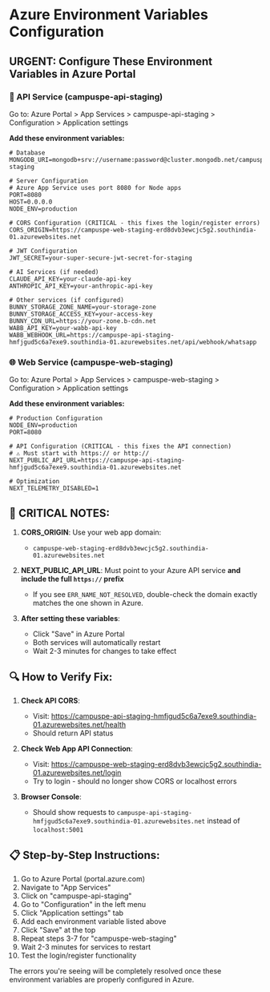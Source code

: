 # Azure Environment Variables Configuration

## URGENT: Configure These Environment Variables in Azure Portal

### 🔧 API Service (campuspe-api-staging)

Go to: Azure Portal > App Services > campuspe-api-staging > Configuration > Application settings

**Add these environment variables:**

```
# Database
MONGODB_URI=mongodb+srv://username:password@cluster.mongodb.net/campuspe-staging

# Server Configuration
# Azure App Service uses port 8080 for Node apps
PORT=8080
HOST=0.0.0.0
NODE_ENV=production

# CORS Configuration (CRITICAL - this fixes the login/register errors)
CORS_ORIGIN=https://campuspe-web-staging-erd8dvb3ewcjc5g2.southindia-01.azurewebsites.net

# JWT Configuration
JWT_SECRET=your-super-secure-jwt-secret-for-staging

# AI Services (if needed)
CLAUDE_API_KEY=your-claude-api-key
ANTHROPIC_API_KEY=your-anthropic-api-key

# Other services (if configured)
BUNNY_STORAGE_ZONE_NAME=your-storage-zone
BUNNY_STORAGE_ACCESS_KEY=your-access-key
BUNNY_CDN_URL=https://your-zone.b-cdn.net
WABB_API_KEY=your-wabb-api-key
WABB_WEBHOOK_URL=https://campuspe-api-staging-hmfjgud5c6a7exe9.southindia-01.azurewebsites.net/api/webhook/whatsapp
```

 ### 🌐 Web Service (campuspe-web-staging)

Go to: Azure Portal > App Services > campuspe-web-staging > Configuration > Application settings

**Add these environment variables:**

```
# Production Configuration
NODE_ENV=production
PORT=8080

# API Configuration (CRITICAL - this fixes the API connection)
# ⚠️ Must start with https:// or http://
NEXT_PUBLIC_API_URL=https://campuspe-api-staging-hmfjgud5c6a7exe9.southindia-01.azurewebsites.net

# Optimization
NEXT_TELEMETRY_DISABLED=1
```

## 🚨 CRITICAL NOTES:

1. **CORS_ORIGIN**: Use your web app domain:
    - `campuspe-web-staging-erd8dvb3ewcjc5g2.southindia-01.azurewebsites.net`

2. **NEXT_PUBLIC_API_URL**: Must point to your Azure API service **and include the full `https://` prefix**
   - If you see `ERR_NAME_NOT_RESOLVED`, double-check the domain exactly matches the one shown in Azure.

3. **After setting these variables**:
   - Click "Save" in Azure Portal
   - Both services will automatically restart
   - Wait 2-3 minutes for changes to take effect

## 🔍 How to Verify Fix:

1. **Check API CORS**:
   - Visit: https://campuspe-api-staging-hmfjgud5c6a7exe9.southindia-01.azurewebsites.net/health
   - Should return API status

2. **Check Web App API Connection**:
   - Visit: https://campuspe-web-staging-erd8dvb3ewcjc5g2.southindia-01.azurewebsites.net/login
   - Try to login - should no longer show CORS or localhost errors

3. **Browser Console**:
   - Should show requests to `campuspe-api-staging-hmfjgud5c6a7exe9.southindia-01.azurewebsites.net` instead of `localhost:5001`

## 📋 Step-by-Step Instructions:

1. Go to Azure Portal (portal.azure.com)
2. Navigate to "App Services"
3. Click on "campuspe-api-staging"
4. Go to "Configuration" in the left menu
5. Click "Application settings" tab
6. Add each environment variable listed above
7. Click "Save" at the top
8. Repeat steps 3-7 for "campuspe-web-staging"
9. Wait 2-3 minutes for services to restart
10. Test the login/register functionality

The errors you're seeing will be completely resolved once these environment variables are properly configured in Azure.
